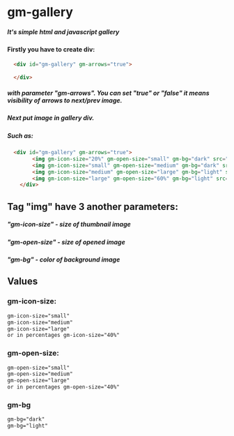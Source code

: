 # gm-gallery
##### It's simple html and javascript gallery

#### Firstly you have to create div:

```html
  <div id="gm-gallery" gm-arrows="true">
  
  </div>
```

##### with parameter "gm-arrows". You can set "true" or "false" it means visibility of arrows to next/prev image.

##### Next put image in gallery div. 
##### Such as:

```html
  <div id="gm-gallery" gm-arrows="true">
		<img gm-icon-size="20%" gm-open-size="small" gm-bg="dark" src="img/picture1.jpg">
		<img gm-icon-size="small" gm-open-size="medium" gm-bg="dark" src="img/picture2.jpg">
		<img gm-icon-size="medium" gm-open-size="large" gm-bg="light" src="img/picture3.jpg">
		<img gm-icon-size="large" gm-open-size="60%" gm-bg="light" src="img/picture4.jpg">
	</div>
```
  
## Tag "img" have 3 another parameters:

##### "gm-icon-size" - size of thumbnail image
##### "gm-open-size" - size of opened image
##### "gm-bg" - color of background image

## Values

### gm-icon-size:

```html
gm-icon-size="small"
gm-icon-size="medium"
gm-icon-size="large"
or in percentages gm-icon-size="40%"
```

### gm-open-size:

```html
gm-open-size="small"
gm-open-size="medium"
gm-open-size="large"
or in percentages gm-open-size="40%"
```

### gm-bg
```html
gm-bg="dark"
gm-bg="light"
```


